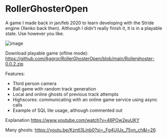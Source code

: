 # RollerGhosterOpen
A game I made back in jan/feb 2020 to learn developing with the Stride engine (Xenko back then). Although I didn't really finish it, it is in a playable state. Use however you like.

![image](https://github.com/Aggror/RollerGhosterOpen/assets/3499539/79b28511-0b0d-476e-b89f-78e5b0edb00c)


Download playable game (ofline mode): https://github.com/Aggror/RollerGhosterOpen/blob/main/Rollerghoster-0.0.2.zip

Features:
- Third person camera
- Ball game with random track generation
- Local and online ghosts of previous track attempts
- Highscores: communicating with an online game service using async calls
- Example of SQL lite usage, although commented out 

Explanation
https://www.youtube.com/watch?v=46POw2euUKY

Many ghosts:
https://youtu.be/KzntI3Linb0?si=_Fg4UjUx_75vn_ch&t=26

